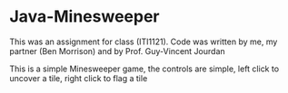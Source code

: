 # Java-Minesweeper
This was an assignment for class (ITI1121). Code was written by me, my partner (Ben Morrison) and by Prof. Guy-Vincent Jourdan 

This is a simple Minesweeper game, the controls are simple, left click to uncover a tile, right click to flag a tile

